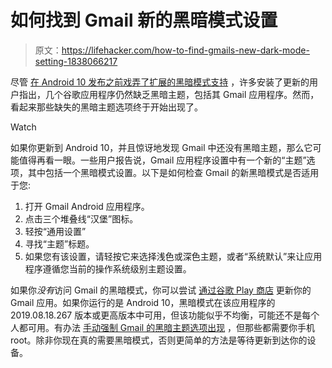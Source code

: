 # 如何找到 Gmail 新的黑暗模式设置

> 原文：<https://lifehacker.com/how-to-find-gmails-new-dark-mode-setting-1838066217>

尽管 [在 Android 10 发布之前戏弄了扩展的黑暗模式支持](https://www.android.com/android-10/) ，许多安装了更新的用户指出，几个谷歌应用程序仍然缺乏黑暗主题，包括其 Gmail 应用程序。然而，看起来那些缺失的黑暗主题选项终于开始出现了。

Watch

如果你更新到 Android 10，并且惊讶地发现 Gmail 中还没有黑暗主题，那么它可能值得再看一眼。一些用户报告说，Gmail 应用程序设置中有一个新的“主题”选项，其中包括一个黑暗模式设置。以下是如何检查 Gmail 的新黑暗模式是否适用于您:

1.  打开 Gmail Android 应用程序。
2.  点击三个堆叠线“汉堡”图标。
3.  轻按“通用设置”
4.  寻找“主题”标题。
5.  如果您有该设置，请轻按它来选择浅色或深色主题，或者“系统默认”来让应用程序遵循您当前的操作系统级别主题设置。

如果你*没有*访问 Gmail 的黑暗模式，你可以尝试 [通过谷歌 Play 商店](https://play.google.com/store/apps/details?id=com.google.android.gm) 更新你的 Gmail 应用。如果你运行的是 Android 10，黑暗模式在该应用程序的 2019.08.18.267 版本或更高版本中可用，但该功能似乎不均衡，可能还不是每个人都可用。有办法 [手动强制 Gmail 的黑暗主题选项出现](https://www.reddit.com/r/Android/comments/d2fgpq/enable_dark_theme_support_on_gmail_root_required/) ，但那些都需要你手机 root。除非你现在真的需要黑暗模式，否则更简单的方法是等待更新到达你的设备。